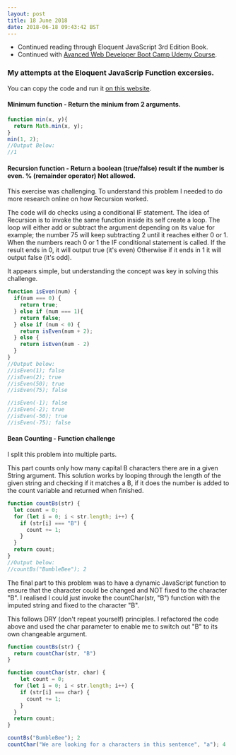 ```yaml
---
layout: post
title: 18 June 2018 
date: 2018-06-18 09:43:42 BST
---
```

+ Continued reading through Eloquent JavaScript 3rd Edition Book.
+ Continued with [Avanced Web Developer Boot Camp Udemy Course](https://www.udemy.com/the-advanced-web-developer-bootcamp).
 
### My attempts at the Eloquent JavaScrip Function excersies. 
You can copy the code and run it [on this website](https://repl.it/languages/javascript). 

#### Minimum function - Return the minium from 2 arguments.
```javascript
function min(x, y){
  return Math.min(x, y);
}
min(1, 2);
//Output Below:
//1
```

#### Recursion function - Return a boolean (true/false) result if the number is even. % (remainder operator) Not allowed.
This exercise was challenging. To understand this problem I needed to do more research online on how Recursion worked.

The code will do checks using a conditional IF statement. The idea of Recursion is to invoke the same function inside its self create a loop. The loop will either add or subtract the argument depending on its value for example; the number 75 will keep subtracting 2 until it reaches either 0 or 1. When the numbers reach 0 or 1 the IF conditional statement is called. If the result ends in 0, it will output true (it's even) Otherwise if it ends in 1 it will output false (it's odd).

It appears simple, but understanding the concept was key in solving this challenge. 

```javascript
function isEven(num) {
  if(num === 0) {
    return true;
  } else if (num === 1){
    return false;
  } else if (num < 0) {
    return isEven(num + 2);
  } else {
    return isEven(num - 2)
  }
}
//Output below:
//isEven(1); false
//isEven(2); true
//isEven(50); true
//isEven(75); false

//isEven(-1); false
//isEven(-2); true
//isEven(-50); true
//isEven(-75); false
```
#### Bean Counting - Function challenge 
I split this problem into multiple parts.

This part counts only how many capital B characters there are in a given String argument. This solution works by looping through the length of the given string and checking if it matches a B, if it does the number is added to the count variable and returned when finished. 

```javascript
function countBs(str) {
  let count = 0;
  for (let i = 0; i < str.length; i++) {
    if (str[i] === "B") {
      count += 1;
    }
  }
  return count;
}
//Output below:
//countBs("BumbleBee"); 2
```

The final part to this problem was to have a dynamic JavaScript function to ensure that the character could be changed and NOT fixed to the character "B". I realised I could just invoke the countChar(str, "B") function with the imputed string and fixed to the character "B". 

This follows DRY (don't repeat yourself) principles. I refactored the code above and used the char parameter to enable me to switch out "B" to its own changeable argument. 

```javascript
function countBs(str) {
  return countChar(str, "B")
}

function countChar(str, char) {
    let count = 0;
  for (let i = 0; i < str.length; i++) {
    if (str[i] === char) {
      count += 1;
    }
  }
  return count;
}

countBs("BumbleBee"); 2
countChar("We are looking for a characters in this sentence", "a"); 4
```

